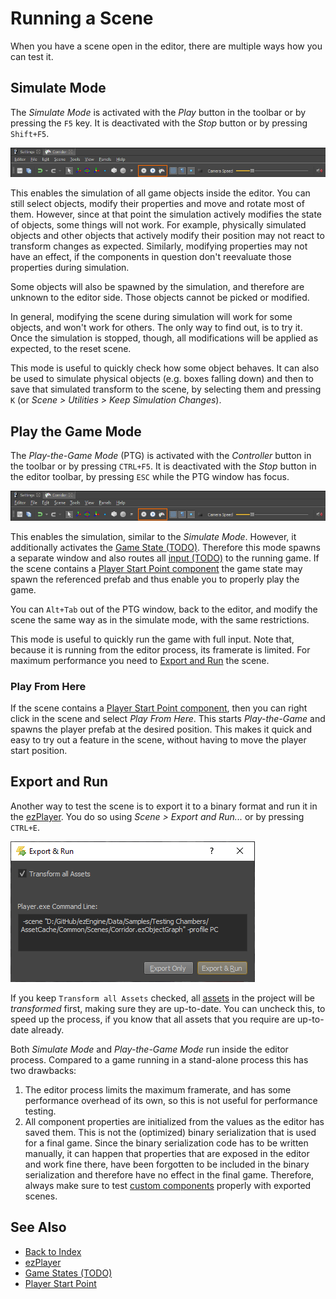# Running a Scene

When you have a scene open in the editor, there are multiple ways how you can test it.

## Simulate Mode

The *Simulate Mode* is activated with the *Play* button in the toolbar or by pressing the `F5` key. It is deactivated with the *Stop* button or by pressing `Shift+F5`.

![Toolbar buttons for scene simulation](media/toolbar-simulate-buttons.png)

This enables the simulation of all game objects inside the editor. You can still select objects, modify their properties and move and rotate most of them. However, since at that point the simulation actively modifies the state of objects, some things will not work. For example, physically simulated objects and other objects that actively modify their position may not react to transform changes as expected. Similarly, modifying properties may not have an effect, if the components in question don't reevaluate those properties during simulation.

Some objects will also be spawned by the simulation, and therefore are unknown to the editor side. Those objects cannot be picked or modified.

In general, modifying the scene during simulation will work for some objects, and won't work for others. The only way to find out, is to try it. Once the simulation is stopped, though, all modifications will be applied as expected, to the reset scene.

This mode is useful to quickly check how some object behaves. It can also be used to simulate physical objects (e.g. boxes falling down) and then to save that simulated transform to the scene, by selecting them and pressing `K` (or *Scene > Utilities > Keep Simulation Changes*).

## Play the Game Mode

The *Play-the-Game Mode* (PTG) is activated with the *Controller* button in the toolbar or by pressing `CTRL+F5`. It is deactivated with the *Stop* button in the editor toolbar, by pressing `ESC` while the PTG window has focus.

![Toolbar buttons for scene simulation](media/toolbar-simulate-buttons.png)

This enables the simulation, similar to the *Simulate Mode*. However, it additionally activates the [Game State (TODO)](../runtime/application/game-state.md). Therefore this mode spawns a separate window and also routes all [input (TODO)](../input/input-overview.md) to the running game. If the scene contains a [Player Start Point component](../gameplay/player-start-point.md) the game state may spawn the referenced prefab and thus enable you to properly play the game.

You can `Alt+Tab` out of the PTG window, back to the editor, and modify the scene the same way as in the simulate mode, with the same restrictions.

This mode is useful to quickly run the game with full input. Note that, because it is running from the editor process, its framerate is limited. For maximum performance you need to [Export and Run](#export-and-run) the scene.

### Play From Here

If the scene contains a [Player Start Point component](../gameplay/player-start-point.md), then you can right click in the scene and select *Play From Here*. This starts *Play-the-Game* and spawns the player prefab at the desired position. This makes it quick and easy to try out a feature in the scene, without having to move the player start position.

## Export and Run

Another way to test the scene is to export it to a binary format and run it in the [ezPlayer](../tools/player.md). You do so using *Scene > Export and Run...* or by pressing `CTRL+E`.

![Export and Run](media/export-and-run.png)

If you keep `Transform all Assets` checked, all [assets](../assets/assets-overview.md) in the project will be *transformed* first, making sure they are up-to-date. You can uncheck this, to speed up the process, if you know that all assets that you require are up-to-date already.

Both *Simulate Mode* and *Play-the-Game Mode* run inside the editor process. Compared to a game running in a stand-alone process this has two drawbacks:

1. The editor process limits the maximum framerate, and has some performance overhead of its own, so this is not useful for performance testing.
1. All component properties are initialized from the values as the editor has saved them. This is not the (optimized) binary serialization that is used for a final game. Since the binary serialization code has to be written manually, it can happen that properties that are exposed in the editor and work fine there, have been forgotten to be included in the binary serialization and therefore have no effect in the final game. Therefore, always make sure to test [custom components](../runtime/world/components.md) properly with exported scenes.

## See Also

* [Back to Index](../index.md)
* [ezPlayer](../tools/player.md)
* [Game States (TODO)](../runtime/application/game-state.md)
* [Player Start Point](../gameplay/player-start-point.md)
